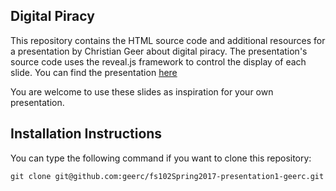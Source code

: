 ## Digital Piracy

This repository contains the HTML source code and additional resources for a presentation by Christian Geer about digital piracy. The presentation's source code uses the reveal.js framework to control the display of each slide. You can find the presentation [here](https://github.com/geerc/fs102Spring2017-presentation2-geerc/blob/master/digital_piracy.html)

You are welcome to use these slides as inspiration for your own presentation.

## Installation Instructions

You can type the following command if you want to clone this repository:

```shell
git clone git@github.com:geerc/fs102Spring2017-presentation1-geerc.git
```
